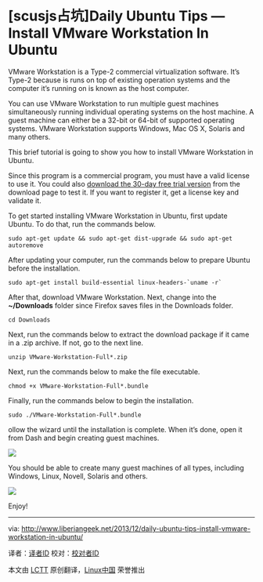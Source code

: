 [scusjs占坑]Daily Ubuntu Tips — Install VMware Workstation In Ubuntu
================================================================================
VMware Workstation is a Type-2 commercial virtualization software. It’s Type-2 because is runs on top of existing operation systems and the computer it’s running on is known as the host computer.

You can use VMware Workstation to run multiple guest machines simultaneously running individual operating systems on the host machine. A guest machine can either be a 32-bit or 64-bit of supported operating systems. VMware Workstation supports Windows, Mac OS X, Solaris and many others.

This brief tutorial is going to show you how to install VMware Workstation in Ubuntu.

Since this program is a commercial program, you must have a valid license to use it. You could also [download the 30-day free trial version][1] from the download page to test it. If you want to register it, get a license key and validate it.

To get started installing VMware Workstation in Ubuntu, first update Ubuntu. To do that, run the commands below.

    sudo apt-get update && sudo apt-get dist-upgrade && sudo apt-get autoremove

After updating your computer, run the commands below to prepare Ubuntu before the installation.

    sudo apt-get install build-essential linux-headers-`uname -r`

After that, download VMware Workstation. Next, change into the **~/Downloads** folder since Firefox saves files in the Downloads folder.

    cd Downloads

Next, run the commands below to extract the download package if it came in a .zip archive. If not, go to the next line.

    unzip VMware-Workstation-Full*.zip

Next, run the commands below to make the file executable. 

    chmod +x VMware-Workstation-Full*.bundle

Finally, run the commands below to begin the installation.

    sudo ./VMware-Workstation-Full*.bundle

ollow the wizard until the installation is complete. When it’s done, open it from Dash and begin creating guest machines.

![](http://www.liberiangeek.net/wp-content/uploads/2013/12/vmwareworkstationubuntu.png)

You should be able to create many guest machines of all types, including Windows, Linux, Novell, Solaris and others.

![](http://www.liberiangeek.net/wp-content/uploads/2013/12/vmwareworkstationubuntu1.png)

Enjoy!

--------------------------------------------------------------------------------

via: http://www.liberiangeek.net/2013/12/daily-ubuntu-tips-install-vmware-workstation-in-ubuntu/

译者：[译者ID](https://github.com/译者ID) 校对：[校对者ID](https://github.com/校对者ID)

本文由 [LCTT](https://github.com/LCTT/TranslateProject) 原创翻译，[Linux中国](http://linux.cn/) 荣誉推出

[1]:https://my.vmware.com/web/vmware/info/slug/desktop_end_user_computing/vmware_workstation/10_0
